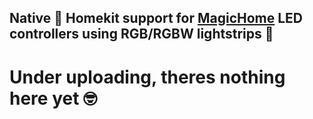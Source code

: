 ## Native  Homekit support for [MagicHome](http://s.click.aliexpress.com/e/_dT4GHpT) LED controllers using RGB/RGBW lightstrips 🌈

# Under uploading, theres nothing here yet 🤓
